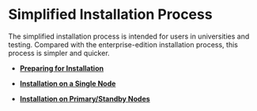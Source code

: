# Simplified Installation Process<a name="EN-US_TOPIC_0000001091808516"></a>

The simplified installation process is intended for users in universities and testing. Compared with the enterprise-edition installation process, this process is simpler and quicker.

-   **[Preparing for Installation](preparing-for-installation.md)**  

-   **[Installation on a Single Node](installation-on-a-single-node.md)**  

-   **[Installation on Primary/Standby Nodes](installation-on-primary-standby-nodes.md)**  



